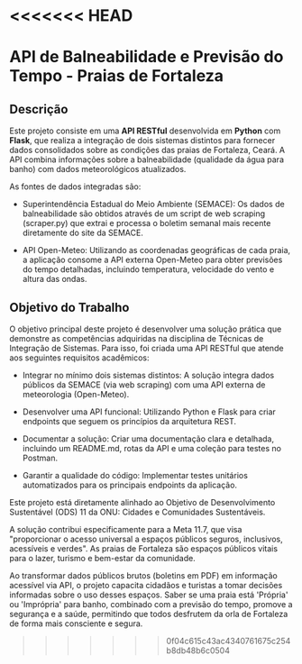 <<<<<<< HEAD
=======
# API de Balneabilidade e Previsão do Tempo - Praias de Fortaleza

## Descrição

Este projeto consiste em uma **API RESTful** desenvolvida em **Python** com **Flask**, que realiza a integração de dois sistemas distintos para fornecer dados consolidados sobre as condições das praias de Fortaleza, Ceará. A API combina informações sobre a balneabilidade (qualidade da água para banho) com dados meteorológicos atualizados.

As fontes de dados integradas são:

* Superintendência Estadual do Meio Ambiente (SEMACE): Os dados de balneabilidade são obtidos através de um script de web scraping (scraper.py) que extrai e processa o boletim semanal mais recente diretamente do site da SEMACE.

* API Open-Meteo: Utilizando as coordenadas geográficas de cada praia, a aplicação consome a API externa Open-Meteo para obter previsões do tempo detalhadas, incluindo temperatura, velocidade do vento e altura das ondas.

## Objetivo do Trabalho

O objetivo principal deste projeto é desenvolver uma solução prática que demonstre as competências adquiridas na disciplina de Técnicas de Integração de Sistemas. Para isso, foi criada uma API RESTful que atende aos seguintes requisitos acadêmicos:

* Integrar no mínimo dois sistemas distintos: A solução integra dados públicos da SEMACE (via web scraping) com uma API externa de meteorologia (Open-Meteo).

* Desenvolver uma API funcional: Utilizando Python e Flask para criar endpoints que seguem os princípios da arquitetura REST.

* Documentar a solução: Criar uma documentação clara e detalhada, incluindo um README.md, rotas da API e uma coleção para testes no Postman.

* Garantir a qualidade do código: Implementar testes unitários automatizados para os principais endpoints da aplicação.

Este projeto está diretamente alinhado ao Objetivo de Desenvolvimento Sustentável (ODS) 11 da ONU: Cidades e Comunidades Sustentáveis.

A solução contribui especificamente para a Meta 11.7, que visa "proporcionar o acesso universal a espaços públicos seguros, inclusivos, acessíveis e verdes". As praias de Fortaleza são espaços públicos vitais para o lazer, turismo e bem-estar da comunidade.

Ao transformar dados públicos brutos (boletins em PDF) em informação acessível via API, o projeto capacita cidadãos e turistas a tomar decisões informadas sobre o uso desses espaços. Saber se uma praia está 'Própria' ou 'Imprópria' para banho, combinado com a previsão do tempo, promove a segurança e a saúde, permitindo que todos desfrutem da orla de Fortaleza de forma mais consciente e segura.
>>>>>>> 0f04c615c43ac4340761675c254b8db48b6c0504
